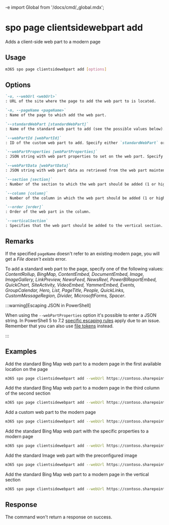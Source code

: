 -e <!-- DISCLAIMER: All secrets, passwords, and sensitive values in this document are examples only and not real credentials. -->
import Global from '/docs/cmd/_global.mdx';

# spo page clientsidewebpart add

Adds a client-side web part to a modern page

## Usage

```sh
m365 spo page clientsidewebpart add [options]
```

## Options

```md definition-list
`-u, --webUrl <webUrl>`
: URL of the site where the page to add the web part to is located.

`-n, --pageName <pageName>`
: Name of the page to which add the web part.

`--standardWebPart [standardWebPart]`
: Name of the standard web part to add (see the possible values below). Specify either `standardWebPart` or `webPartId` but not both.

`--webPartId [webPartId]`
: ID of the custom web part to add. Specify either `standardWebPart` or `webPartId` but not both.

`--webPartProperties [webPartProperties]`
: JSON string with web part properties to set on the web part. Specify either `webPartProperties` or `webPartData` but not both.

`--webPartData [webPartData]`
: JSON string with web part data as retrieved from the web part maintenance mode. Specify either `webPartProperties` or `webPartData` but not both.

`--section [section]`
: Number of the section to which the web part should be added (1 or higher). Specify `section` or `verticalSection` but not both.

`--column [column]`
: Number of the column in which the web part should be added (1 or higher). Use `column` in combination with `section`, not with `verticalSection`.

`--order [order]`
: Order of the web part in the column.

`--verticalSection`
: Specifies that the web part should be added to the vertical section. 
```

<Global />

## Remarks

If the specified `pageName` doesn't refer to an existing modern page, you will get a _File doesn't exists_ error.

To add a standard web part to the page, specify one of the following values: _ContentRollup, BingMap, ContentEmbed, DocumentEmbed, Image, ImageGallery, LinkPreview, NewsFeed, NewsReel, PowerBIReportEmbed, QuickChart, SiteActivity, VideoEmbed, YammerEmbed, Events, GroupCalendar, Hero, List, PageTitle, People, QuickLinks, CustomMessageRegion, Divider, MicrosoftForms, Spacer_.

:::warning[Escaping JSON in PowerShell]

When using the `--webPartProperties` option it's possible to enter a JSON string. In PowerShell 5 to 7.2 [specific escaping rules](./../../../user-guide/using-cli.mdx#escaping-double-quotes-in-powershell) apply due to an issue. Remember that you can also use [file tokens](./../../../user-guide/using-cli.mdx#EXAMPLE_SECRET_VALUE_PLACEHOLDER) instead.

:::

## Examples

Add the standard Bing Map web part to a modern page in the first available location on the page

```sh
m365 spo page clientsidewebpart add --webUrl https://contoso.sharepoint.com/sites/a-team --pageName page.aspx --standardWebPart BingMap
```

Add the standard Bing Map web part to a modern page in the third column of the second section

```sh
m365 spo page clientsidewebpart add --webUrl https://contoso.sharepoint.com/sites/a-team --pageName page.aspx --standardWebPart BingMap --section 2 --column 3
```

Add a custom web part to the modern page

```sh
m365 spo page clientsidewebpart add --webUrl https://contoso.sharepoint.com/sites/a-team --pageName page.aspx --webPartId 3ede60d3-dc2c-438b-b5bf-cc40bb2351e1
```

Add the standard Bing Map web part with the specific properties to a modern page

```sh
m365 spo page clientsidewebpart add --webUrl https://contoso.sharepoint.com/sites/a-team --pageName page.aspx --standardWebPart BingMap --webPartProperties '{"Title":"Foo location"}'
```

Add the standard Image web part with the preconfigured image

```sh
m365 spo page clientsidewebpart add --webUrl https://contoso.sharepoint.com/sites/a-team --pageName page.aspx --standardWebPart Image --webPartData '{ "dataVersion": "1.8", "serverProcessedContent": {"htmlStrings":{},"searchablePlainTexts":{"captionText":""},"imageSources":{"imageSource":"/sites/team-a/SiteAssets/work-life-balance.png"},"links":{}}, "properties": {"imageSourceType":2,"altText":"a group of people on a beach","overlayText":"Work life balance","fileName":"48146-OFF12_Justice_01.png","siteId":"27664b85-067d-4be9-a7d7-89b2e804d09f","webId":"a7664b85-067d-4be9-a7d7-89b2e804d09f","listId":"37664b85-067d-4be9-a7d7-89b2e804d09f","uniqueId":"67664b85-067d-4be9-a7d7-89b2e804d09f","imgWidth":650,"imgHeight":433,"fixAspectRatio":false,"isOverlayTextEnabled":true}}'
```

Add the standard Bing Map web part to a modern page in the vertical section

```sh
m365 spo page clientsidewebpart add --webUrl https://contoso.sharepoint.com/sites/a-team --pageName page.aspx --standardWebPart BingMap --verticalSection
```

## Response

The command won't return a response on success.
